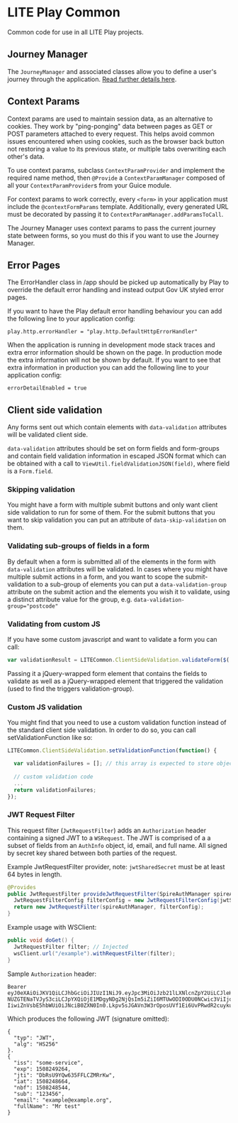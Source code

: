 # LITE Play Common

Common code for use in all LITE Play projects.

## Journey Manager

The `JourneyManager` and associated classes allow you to define a user's journey through the application. 
[Read further details here](docs/Journey.md).

## Context Params

Context params are used to maintain session data, as an alternative to cookies. They work by "ping-ponging" data 
between pages as GET or POST parameters attached to every request. This helps avoid common issues encountered when using
cookies, such as the browser back button not restoring a value to its previous state, or multiple tabs overwriting each
other's data.

To use context params, subclass `ContextParamProvider` and implement the required name method, then `@Provide` a 
`ContextParamManager` composed of all your `ContextParamProvider`s from your Guice module. 

For context params to work correctly, every `<form>` in your application must include the `@contextFormParams` template.
Additionally, every generated URL must be decorated by passing it to `ContextParamManager.addParamsToCall`. 

The Journey Manager uses context params to pass the current journey state between forms, so you must do this if you want
to use the Journey Manager.

## Error Pages

The ErrorHandler class in /app should be picked up automatically by Play to override the default error handling and
instead output Gov UK styled error pages.

If you want to have the Play default error handling behaviour you can add the following line to your application config:

`play.http.errorHandler = "play.http.DefaultHttpErrorHandler"`

When the application is running in development mode stack traces and extra error information should be shown on the page.
In production mode the extra information will not be shown by default. If you want to see that extra information in
production you can add the following line to your application config:

`errorDetailEnabled = true`

## Client side validation

Any forms sent out which contain elements with `data-validation` attributes will be validated client side.

`data-validation` attributes should be set on form fields and form-groups and contain field validation information in 
escaped JSON format which can be obtained with a call to `ViewUtil.fieldValidationJSON(field)`, where field is a 
`Form.field`.

### Skipping validation

You might have a form with multiple submit buttons and only want client side validation to run for some of them. For the
submit buttons that you want to skip validation you can put an attribute of `data-skip-validation` on them.

### Validating sub-groups of fields in a form

By default when a form is submitted all of the elements in the form with `data-validation` attributes will be validated.
In cases where you might have multiple submit actions in a form, and you want to scope the submit-validation to a 
sub-group of elements you can put a `data-validation-group` attribute on the submit action and the elements you wish it
to validate, using a distinct attribute value for the group, e.g. `data-validation-group="postcode"`

### Validating from custom JS

If you have some custom javascript and want to validate a form you can call:

```javascript
var validationResult = LITECommon.ClientSideValidation.validateForm($('#form'), $('#triggeringelement'));
```

Passing it a jQuery-wrapped form element that contains the fields to validate as well as a jQuery-wrapped element that 
triggered the validation (used to find the triggers validation-group).

### Custom JS validation
You might find that you need to use a custom validation function instead of the standard client side validation. In order to
do so, you can call setValidationFunction like so:
 
```javascript
LITECommon.ClientSideValidation.setValidationFunction(function() {

  var validationFailures = []; // this array is expected to store objects of the following structure - {field: $('#xyz'), message: 'message'}.  
  
  // custom validation code
  ...
  return validationFailures;
});  
```

### JWT Request Filter
This request filter (`JwtRequestFilter`) adds an `Authorization` header containing a signed JWT to a `WSRequest`. The JWT 
is comprised of a a subset of fields from an `AuthInfo` object, id, email, and full name. All signed by secret key shared 
between both parties of the request.

Example JwtRequestFilter provider, note: `jwtSharedSecret` must be at least 64 bytes in length.
```java
@Provides
public JwtRequestFilter provideJwtRequestFilter(SpireAuthManager spireAuthManager, @Named("jwtSharedSecret") String jwtSharedSecret) {
  JwtRequestFilterConfig filterConfig = new JwtRequestFilterConfig(jwtSharedSecret, "lite-sample-service");
  return new JwtRequestFilter(spireAuthManager, filterConfig);
}
```

Example usage with WSClient:
```java
public void doGet() {
  JwtRequestFilter filter; // Injected
  wsClient.url("/example").withRequestFilter(filter); 
}
```

Sample `Authorization` header:
```
Bearer eyJ0eXAiOiJKV1QiLCJhbGciOiJIUzI1NiJ9.eyJpc3MiOiJzb21lLXNlcnZpY2UiLCJleHAiOjE1MDgyNDkyNjQsImp0aSI6IkRiUnNVOVlRdzYz
NUZGTENaTVJyS3ciLCJpYXQiOjE1MDgyNDg2NjQsIm5iZiI6MTUwODI0ODU0NCwic3ViIjoiMTIzNDU2IiwiZW1haWwiOiJleGFtcGxlQGV4YW1wbGUub3Jn
IiwiZnVsbE5hbWUiOiJNciB0ZXN0In0.Lkpv5sJGAVn3W3rOposUVf1Ei6UvPRwdR2cuykuiAnE
```

Which produces the following JWT (signature omitted):
```
{
  "typ": "JWT",
  "alg": "HS256"
}.
{
  "iss": "some-service",
  "exp": 1508249264,
  "jti": "DbRsU9YQw635FFLCZMRrKw",
  "iat": 1508248664,
  "nbf": 1508248544,
  "sub": "123456",
  "email": "example@example.org",
  "fullName": "Mr test"
}
```
